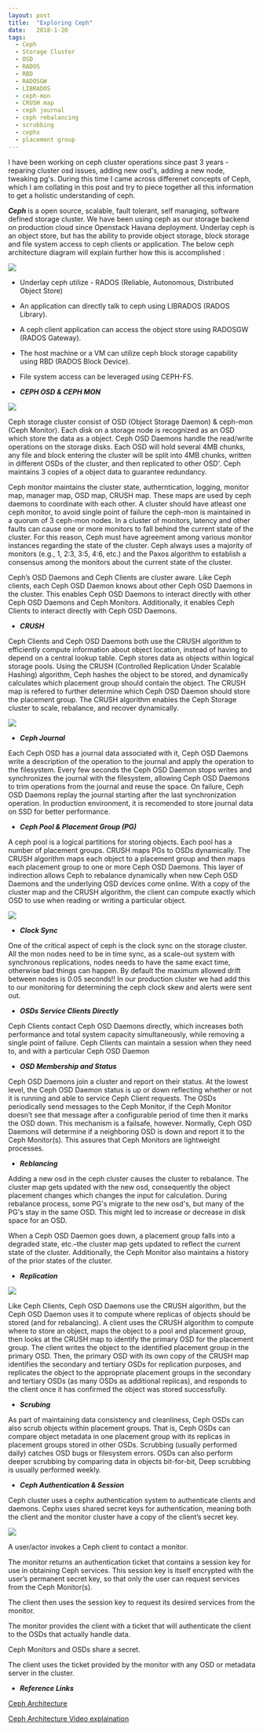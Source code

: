 ```yaml
---
layout: post
title:  "Exploring Ceph"
date:   2018-1-20
tags:
  - Ceph
  - Storage Cluster
  - OSD
  - RADOS
  - RBD
  - RADOSGW
  - LIBRADOS
  - ceph-mon
  - CRUSH map
  - ceph journal
  - ceph rebalancing
  - scrubbing
  - cephx
  - placement group
---
```


I have been working on ceph cluster operations since past 3 years - reparing cluster osd issues, adding new osd's, adding a new node, tweaking pg's. During this time I came across differenet concepts of Ceph, which I am collating in this post and try to piece together all this information to get a holistic understanding of ceph.

***Ceph*** is a open source, scalable, fault tolerant, self managing, software defined storage cluster. We have been using ceph as our storage backend on production cloud since Openstack Havana deployment. Underlay ceph is an object store, but has the ability to provide object storage, block storage and file system access to ceph clients or application. The below ceph architecture diagram will explain further how this is accomplished : 

<img src="{{ site.baseurl }}/img/ceph-architecture-1.png"> 

* Underlay ceph utilize - RADOS (Reliable, Autonomous, Distributed Object Store)
* An application can directly talk to ceph using LIBRADOS (RADOS Library).
* A ceph client application can access the object store using RADOSGW (RADOS Gateway).
* The host machine or a VM can utilize ceph block storage capability using RBD (RADOS Block Device).
* File system access can be leveraged using CEPH-FS.

* ***CEPH OSD & CEPH MON*** 

<img src="{{ site.baseurl }}/img/ceph-architecture-2.png"> 

Ceph storage cluster consist of OSD (Object Storage Daemon) & ceph-mon (Ceph Monitor). Each disk on a storage node is recognized as an OSD which store the data as a object. Ceph OSD Daemons handle the read/write operations on the storage disks. Each OSD will hold several 4MB chunks, any file and block entering the cluster will be split into 4MB chunks, written in different OSDs of the cluster, and then replicated to other OSD'. Ceph maintains 3 copies of a object data to guarantee redundancy. 

Ceph monitor maintains the cluster state, autherntication, logging, monitor map, manager map, OSD map, CRUSH map. These maps are used by ceph daemons to coordinate with each other. A cluster should have atleast one ceph monitor, to avoid single point of failure the ceph-mon is maintained in a quorum of 3 ceph-mon nodes. In a cluster of monitors, latency and other faults can cause one or more monitors to fall behind the current state of the cluster. For this reason, Ceph must have agreement among various monitor instances regarding the state of the cluster. Ceph always uses a majority of monitors (e.g., 1, 2:3, 3:5, 4:6, etc.) and the Paxos algorithm to establish a consensus among the monitors about the current state of the cluster.

Ceph’s OSD Daemons and Ceph Clients are cluster aware. Like Ceph clients, each Ceph OSD Daemon knows about other Ceph OSD Daemons in the cluster. This enables Ceph OSD Daemons to interact directly with other Ceph OSD Daemons and Ceph Monitors. Additionally, it enables Ceph Clients to interact directly with Ceph OSD Daemons.

* ***CRUSH*** 

Ceph Clients and Ceph OSD Daemons both use the CRUSH algorithm to efficiently compute information about object location, instead of having to depend on a central lookup table. Ceph stores data as objects within logical storage pools. Using the CRUSH (Controlled Replication Under Scalable Hashing) algorithm, Ceph hashes the object to be stored, and dynamically calculates which placement group should contain the object. The CRUSH map is refered to further determine which Ceph OSD Daemon should store the placement group. The CRUSH algorithm enables the Ceph Storage cluster to scale, rebalance, and recover dynamically.

<img src="{{ site.baseurl }}/img/crush.jpg">

* ***Ceph Journal***

Each Ceph OSD has a journal data associated with it, Ceph OSD Daemons write a description of the operation to the journal and apply the operation to the filesystem. Every few seconds the Ceph OSD Daemon stops writes and synchronizes the journal with the filesystem, allowing Ceph OSD Daemons to trim operations from the journal and reuse the space. On failure, Ceph OSD Daemons replay the journal starting after the last synchronization operation. In production environment, it is recomended to store journal data on SSD for better performance. 

* ***Ceph Pool & Placement Group (PG)***

A ceph pool is a logical partitions for storing objects. Each pool has a number of placement groups. CRUSH maps PGs to OSDs dynamically. The CRUSH algorithm maps each object to a placement group and then maps each placement group to one or more Ceph OSD Daemons. This layer of indirection allows Ceph to rebalance dynamically when new Ceph OSD Daemons and the underlying OSD devices come online. With a copy of the cluster map and the CRUSH algorithm, the client can compute exactly which OSD to use when reading or writing a particular object. 

<img src="{{ site.baseurl }}/img/ceph-pg-osd.png">

* ***Clock Sync*** 

One of the critical aspect of ceph is the clock sync on the storage cluster. All the mon nodes need to be in time sync, as a scale-out system with synchronous replications, nodes needs to have the same exact time, otherwise bad things can happen. By default the maximum allowed drift between nodes is 0.05 seconds!! In our production cluster we had add this to our monitoring for determining the ceph clock skew and alerts were sent out. 

* ***OSDs Service Clients Directly***

Ceph Clients contact Ceph OSD Daemons directly, which increases both performance and total system capacity simultaneously, while removing a single point of failure. Ceph Clients can maintain a session when they need to, and with a particular Ceph OSD Daemon

* ***OSD Membership and Status***

Ceph OSD Daemons join a cluster and report on their status. At the lowest level, the Ceph OSD Daemon status is up or down reflecting whether or not it is running and able to service Ceph Client requests. The OSDs periodically send messages to the Ceph Monitor, if the Ceph Monitor doesn’t see that message after a configurable period of time then it marks the OSD down. This mechanism is a failsafe, however. Normally, Ceph OSD Daemons will determine if a neighboring OSD is down and report it to the Ceph Monitor(s). This assures that Ceph Monitors are lightweight processes.

* ***Reblancing***

Adding a new osd in the ceph cluster causes the cluster to rebalance. The cluster map gets updated with the new osd, consequently the object placement changes which changes the input for calculation. During rebalance process, some PG's migrate to the new osd's, but many of the PG's stay in the same OSD. This might led to increase or decrease in disk space for an OSD. 

When a Ceph OSD Daemon goes down, a placement group falls into a degraded state, etc.–the cluster map gets updated to reflect the current state of the cluster. Additionally, the Ceph Monitor also maintains a history of the prior states of the cluster. 

* ***Replication*** 

<img src="{{ site.baseurl }}/img/ceph-replication.png">

Like Ceph Clients, Ceph OSD Daemons use the CRUSH algorithm, but the Ceph OSD Daemon uses it to compute where replicas of objects should be stored (and for rebalancing). A client uses the CRUSH algorithm to compute where to store an object, maps the object to a pool and placement group, then looks at the CRUSH map to identify the primary OSD for the placement group. The client writes the object to the identified placement group in the primary OSD. Then, the primary OSD with its own copy of the CRUSH map identifies the secondary and tertiary OSDs for replication purposes, and replicates the object to the appropriate placement groups in the secondary and tertiary OSDs (as many OSDs as additional replicas), and responds to the client once it has confirmed the object was stored successfully.

* ***Scrubing***

As part of maintaining data consistency and cleanliness, Ceph OSDs can also scrub objects within placement groups. That is, Ceph OSDs can compare object metadata in one placement group with its replicas in placement groups stored in other OSDs. Scrubbing (usually performed daily) catches OSD bugs or filesystem errors. OSDs can also perform deeper scrubbing by comparing data in objects bit-for-bit, Deep scrubbing  is usually performed weekly.


* ***Ceph Authentication & Session***

Ceph cluster uses a cephx authentication system to authenticate clients and daemons. Cephx uses shared secret keys for authentication, meaning both the client and the monitor cluster have a copy of the client’s secret key. 

<img src="{{ site.baseurl }}/img/ceph-session.png">

A user/actor invokes a Ceph client to contact a monitor. 

The monitor returns an authentication ticket that contains a session key for use in obtaining Ceph services. This session key is itself encrypted with the user’s permanent secret key, so that only the user can request services from the Ceph Monitor(s). 

The client then uses the session key to request its desired services from the monitor.

The monitor provides the client with a ticket that will authenticate the client to the OSDs that actually handle data. 

Ceph Monitors and OSDs share a secret.

The client uses the ticket provided by the monitor with any OSD or metadata server in the cluster.


* ***Reference Links***

[Ceph Architecture](http://docs.ceph.com/docs/master/architecture/)

[Ceph Architecture Video explaination](https://www.youtube.com/watch?v=7I9uxoEhUdY)

